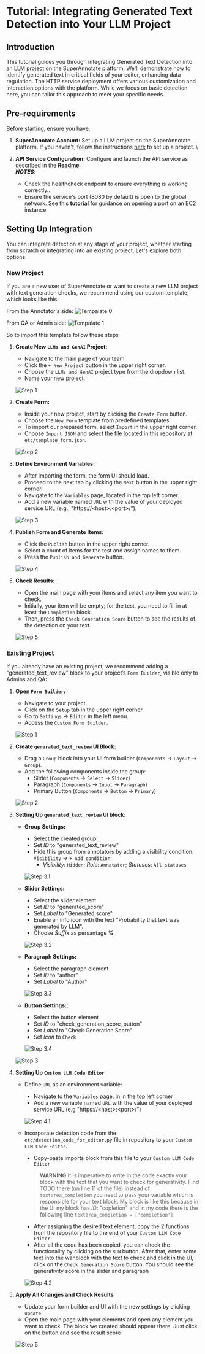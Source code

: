 # Tutorial: Integrating Generated Text Detection into Your LLM Project #

## Introduction ##

This tutorial guides you through integrating Generated Text Detection into an LLM project on the SuperAnnotate platform. We'll demonstrate how to identify generated text in critical fields of your editor, enhancing data regulation. The HTTP service deployment offers various customization and interaction options with the platform. While we focus on basic detection here, you can tailor this approach to meet your specific needs.

## Pre-requirements ##

Before starting, ensure you have:

1. **SuperAnnotate Account:** Set up a LLM project on the SuperAnnotate platform. If you haven't, follow the instructions [here](https://doc.superannotate.com/docs/create-a-project) to set up a project. \

2. **API Service Configuration:** Configure and launch the API service as described in the [**Readme**](README.md).\
   ***NOTES***:
      - Check the healthcheck endpoint to ensure everything is working correctly..
      - Ensure the service's port (8080 by default) is open to the global network. See this [**tutorial**](https://stackoverflow.com/questions/5004159/opening-port-80-ec2-amazon-web-services/10454688#10454688) for guidance on opening a port on an EC2 instance.

## Setting Up Integration ##

You can integrate detection at any stage of your project, whether starting from scratch or integrating into an existing project. Let's explore both options.

### New Project ###

If you are a new user of SuperAnnotate or want to create a new LLM project with text generation checks, we recommend using our custom template, which looks like this:

From the Annotator's side:
![Tempalate 0](assets/new_project_tutorial/Teamplate_0.png)

From QA or Admin side:
![Tempalate 1](assets/new_project_tutorial/Teamplate_1.png)

So to import this template follow these steps

1. **Create New `LLMs and GenAI` Project:**
   - Navigate to the main page of your team.
   - Click the `+ New Project` button in the upper right corner.
   - Choose the `LLMs and GenAI` project type from the dropdown list.
   - Name your new project.

   ![Step 1](assets/new_project_tutorial/Step_1.png)

2. **Create Form:**
   - Inside your new project, start by clicking the `Create Form` button.
   - Choose the `New Form` template from predefined templates.
   - To import our prepared form, select `Import` in the upper right corner.
   - Choose `Import JSON` and select the file located in this repository at `etc/template_form.json`.

   ![Step 2](assets/new_project_tutorial/Step_2.png)

3. **Define Environment Variables:**
   - After importing the form, the form UI should load.
   - Proceed to the next tab by clicking the `Next` button in the upper right corner.
   - Navigate to the `Variables` page, located in the top left corner.
   - Add a new variable named `URL` with the value of your deployed service URL (e.g., "https://\<host\>:\<port\>/").

   ![Step 3](assets/new_project_tutorial/Step_3.png)

4. **Publish Form and Generate Items:**
   - Click the `Publish` button in the upper right corner.
   - Select a count of items for the test and assign names to them.
   - Press the `Publish and Generate` button.

   ![Step 4](assets/new_project_tutorial/Step_4.png)

5. **Check Results:**
   - Open the main page with your items and select any item you want to check.
   - Initially, your item will be empty; for the test, you need to fill in at least the `Completion` block.
   - Then, press the `Check Generation Score` button to see the results of the detection on your text.

   ![Step 5](assets/new_project_tutorial/Step_5.png)

### Existing Project ###  

If you already have an existing project, we recommend adding a "generated_text_review" block to your project’s `Form Builder`, visible only to Admins and QA:

1. **Open `Form Builder`:**
   - Navigate to your project.
   - Click on the `Setup` tab in the upper right corner.
   - Go to `Settings` -> `Editor` in the left menu.
   - Access the `Custom Form Builder`.

   ![Step 1](assets/exist_project_tutorial/Step_1.png)

2. **Create `generated_text_review` UI Block:**
   - Drag a `Group` block into your UI form builder (`Components` -> `Layout` -> `Group`).
   - Add the following components inside the group:
      - Slider (`Components` -> `Select` -> `Slider`)
      - Paragraph (`Components` -> `Input` -> `Paragraph`)
      - Primary Button (`Components` -> `Button` -> `Primary`)

   ![Step 2](assets/exist_project_tutorial/Step_2.png)

3. **Setting Up `generated_text_review` UI block:**
   - **Group Settings:**
      - Select the created group
      - Set *ID* to "generated_text_review"
      - Hide this group from annotators by adding a visibility condition. `Visibility` -> `+ Add condition`:
         - *Visibility*: `Hidden`; *Role*: `Annatator`; *Statuses*: `All statuses`

      ![Step 3.1](assets/exist_project_tutorial/Step_3_1.png)

   - **Slider Settings:**
      - Select the slider element
      - Set *ID* to "generated_score"
      - Set *Label* to "Generated score"
      - Enable an info icon with the text "Probability that text was generated by LLM".
      - Choose *Suffix* as persantage **%**

      ![Step 3.2](assets/exist_project_tutorial/Step_3_2.png)

   - **Paragraph Settings:**
      - Select the paragraph element
      - Set *ID* to "author"
      - Set *Label* to "Author"

      ![Step 3.3](assets/exist_project_tutorial/Step_3_3.png)

   - **Button Settings:**:
      - Select the button element
      - Set *ID* to "check_generation_score_button"
      - Set *Label* to "Check Generation Score"
      - Set *Icon* to `Check`

      ![Step 3.4](assets/exist_project_tutorial/Step_3_4.png)

   ![Step 3](assets/exist_project_tutorial/Step_3.png)

4. **Setting Up `Custom LLM Code Editor`**

   - Define `URL` as an environment variable:
      - Navigate to the `Variables` page. in in the top left corner
      - Add a new variable named `URL` with the value of your deployed service URL (e.g "https://\<host\>:\<port\>/")

      ![Step 4.1](assets/exist_project_tutorial/Step_4_1.png)

   - Incorporate detection code from the `etc/detection_code_for_editor.py` file in repository to your `Custom LLM Code Editor`.
      - Copy-paste imports block from this file to your `Custom LLM Code Editor`
      > **WARNING**  It is imperative to write in the code exactly your block with the text that you want to check for generativity. Find TODO there (on line 11 of the file) instead of `textarea_completion` you need to pass your variable which is responsible for your text block. My block is like this because in the UI my block has *ID*: "copletion" and in my code there is the following line `textarea_completion = ['completion']`
      - After assigning the desired text element, copy the 2 functions from the repository file to the end of your `Custom LLM Code Editor`
      - After all the code has been copied, you can check the functionality by clicking on the `RUN` button. After that, enter some text into the wahblock with the text to check and click in the UI, click on the `Check Generation Score` button. You should see the generativity score in the slider and paragraph

      ![Step 4.2](assets/exist_project_tutorial/Step_4_2.png)

5. **Apply All Changes and Check Results**

   - Update your form builder and UI with the new settings by clicking `update`.
   - Open the main page with your elements and open any element you want to check. The block we created should appear there. Just click on the button and see the result score

   ![Step 5](assets/exist_project_tutorial/Step_5.png)
